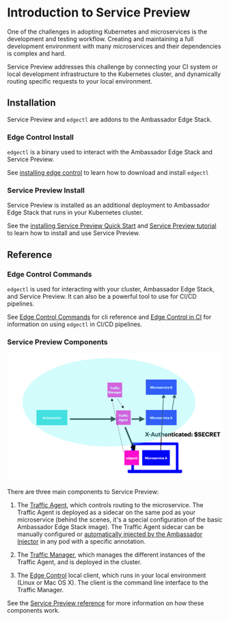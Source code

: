 # Introduction to Service Preview

One of the challenges in adopting Kubernetes and microservices is the development and testing workflow. Creating and maintaining a full development environment with many microservices and their dependencies is complex and hard.

Service Preview addresses this challenge by connecting your CI system or local development infrastructure to the Kubernetes cluster, and dynamically routing specific requests to your local environment.

## Installation

Service Preview and `edgectl` are addons to the Ambassador Edge Stack.

### Edge Control Install

`edgectl` is a binary used to interact with the Ambassador Edge Stack and Service Preview.

See [installing edge control](edge-control#installing-edge-control) to learn how to download and install `edgectl`

### Service Preview Install

Service Preview is installed as an additional deployment to Ambassador Edge Stack that runs in your Kubernetes cluster.

See the [installing Service Preview Quick Start](service-preview-install) and [Service Preview tutorial](service-preview-tutorial) to learn how to install and use Service Preview.

## Reference

### Edge Control Commands

`edgectl` is used for interacting with your cluster, Ambassador Edge Stack, and Service Preview. It can also be a powerful tool to use for CI/CD pipelines.

See [Edge Control Commands](edge-control#edge-control-commands) for cli reference and [Edge Control in CI](edge-control-in-ci) for information on using `edgectl` in CI/CD pipelines.

### Service Preview Components

![Preview](../../../images/service-preview.png)

There are three main components to Service Preview:

1. The [Traffic Agent](service-preview-reference#traffic-agent), which controls routing to the microservice. The Traffic Agent is deployed as a sidecar on the same pod as your microservice (behind the scenes, it's a special configuration of the basic Ambassador Edge Stack image). The Traffic Agent sidecar can be manually configured or [automatically injected by the Ambassador Injector](service-preview-reference#automatic-traffic-agent-sidecar-injection-with-ambassador-injector) in any pod with a specific annotation.

2. The [Traffic Manager](service-preview-reference#traffic-manager), which manages the different instances of the Traffic Agent, and is deployed in the cluster.

3. The [Edge Control](edge-control) local client, which runs in your local environment (Linux or Mac OS X). The client is the command line interface to the Traffic Manager.

See the [Service Preview reference](service-preview-reference) for more information on how these components work.
